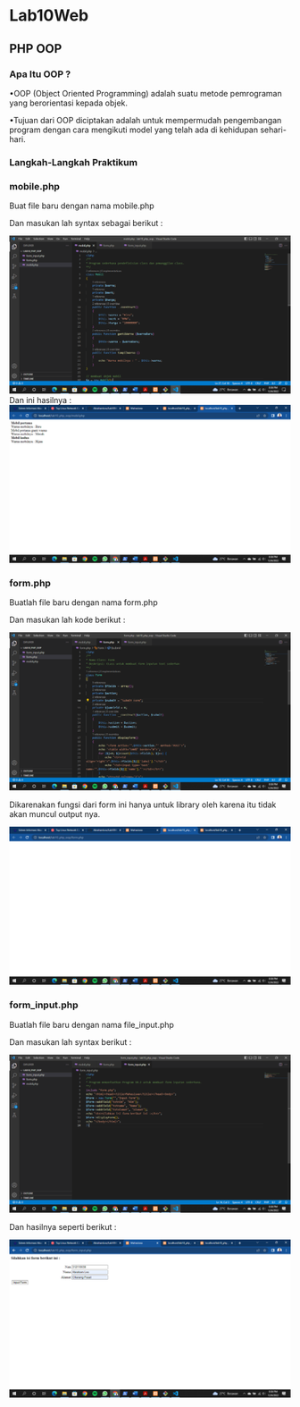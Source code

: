 # Lab10Web
## PHP OOP 
### Apa Itu OOP ?
<p>•OOP (Object Oriented Programming) adalah suatu metode
pemrograman yang berorientasi kepada objek.</p>
<p>•Tujuan dari OOP diciptakan adalah untuk mempermudah
pengembangan program dengan cara mengikuti model yang
telah ada di kehidupan sehari-hari.</p>

### Langkah-Langkah Praktikum
### mobile.php
<p>Buat file baru dengan nama mobile.php</p>
<p>Dan masukan lah syntax sebagai berikut :</p>

![gambar1](ss/1.png)
Dan ini hasilnya :
![gambar2](ss/2.png)
### form.php
<p>Buatlah file baru dengan nama form.php</p>
<p>Dan masukan lah kode berikut :</p>

![gambar3](ss/3.png)
<p>Dikarenakan fungsi dari form ini hanya untuk library oleh karena itu tidak akan muncul output nya.</p>

![gambar](ss/4.png)

### form_input.php
<p>Buatlah file baru dengan nama file_input.php</p>
<p>Dan masukan lah syntax berikut :</p>

![gambar4](ss/5.png)
<p>Dan hasilnya seperti berikut :</p>

![gambar4](ss/6.png)